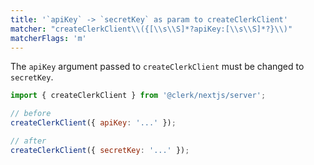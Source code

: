 ```yaml
---
title: '`apiKey` -> `secretKey` as param to createClerkClient'
matcher: "createClerkClient\\({[\\s\\S]*?apiKey:[\\s\\S]*?}\\)"
matcherFlags: 'm'
---
```


The `apiKey` argument passed to `createClerkClient` must be changed to `secretKey`.

```js
import { createClerkClient } from '@clerk/nextjs/server';

// before
createClerkClient({ apiKey: '...' });

// after
createClerkClient({ secretKey: '...' });
```
